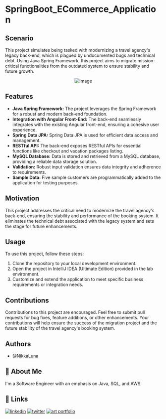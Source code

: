 # SpringBoot_ECommerce_Application 

## Scenario
This project simulates being tasked with modernizing a travel agency's legacy back-end, which is plagued by undocumented bugs and technical debt. Using Java Spring Framework, this project aims to migrate mission-critical functionalities from the outdated system to ensure stability and future growth.

<div style="text-align: center;">
  <img src="https://github.com/NikkaLuna/SpringBoot_ECommerce_Application/assets/94496219/16d64ccf-f4cb-4458-b35c-20c683604234" alt="Image">
</div>




## Features
- **Java Spring Framework:** The project leverages the Spring Framework for a robust and modern back-end foundation.
- **Integration with Angular Front-End:** The back-end seamlessly integrates with the existing Angular front-end, ensuring a cohesive user experience.
- **Spring Data JPA:** Spring Data JPA is used for efficient data access and management.
- **RESTful API:** The back-end exposes RESTful APIs for essential functions like checkout and vacation packages listing.
- **MySQL Database:** Data is stored and retrieved from a MySQL database, providing a reliable data storage solution.
- **Validation:** Robust input validation ensures data integrity and adherence to requirements.
- **Sample Data:** Five sample customers are programmatically added to the application for testing purposes.

## Motivation
This project addresses the critical need to modernize the travel agency's back-end, ensuring the stability and performance of the booking system. It eliminates the technical debt associated with the legacy system and sets the stage for future enhancements.

## Usage
To use this project, follow these steps:
1. Clone the repository to your local development environment.
2. Open the project in IntelliJ IDEA (Ultimate Edition) provided in the lab environment.
3. Customize and extend the application to meet specific business requirements or integration needs.

## Contributions
Contributions to this project are encouraged. Feel free to submit pull requests for bug fixes, feature additions, or other enhancements. Your contributions will help ensure the success of the migration project and the future stability of the travel agency's booking system.

## Authors

- [@NikkaLuna](https://github.com/NikkaLuna)


## 🚀 About Me
I'm a Software Engineer with an emphasis on Java, SQL, and AWS.  


## 🔗 Links
[![linkedin](https://img.shields.io/badge/linkedin-0A66C2?style=for-the-badge&logo=linkedin&logoColor=white)](https://www.linkedin.com/in/andrea-hayes-msml/)
[![twitter](https://img.shields.io/badge/twitter-1DA1F2?style=for-the-badge&logo=twitter&logoColor=white)](https://twitter.com/AHayes_Ninja_)
[![art portfolio](https://img.shields.io/badge/my_art-888?style=for-the-badge&logo=ko-fi&logoColor=white)](https://andreachristinehayes.wixsite.com/andreahayesart/)
